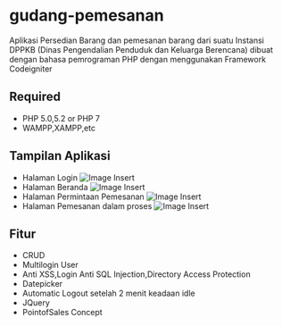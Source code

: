 # gudang-pemesanan
Aplikasi Persedian Barang dan pemesanan barang 
dari suatu Instansi DPPKB (Dinas Pengendalian Penduduk dan Keluarga Berencana) dibuat dengan bahasa pemrograman PHP dengan
menggunakan Framework Codeigniter



## Required
* PHP 5.0,5.2 or PHP 7
* WAMPP,XAMPP,etc


## Tampilan Aplikasi
* Halaman Login ![Image Insert](https://github.com/venomofcode/gudang-pemesanan/blob/master/images/login.JPG?raw=true)
* Halaman Beranda ![Image Insert](https://github.com/venomofcode/gudang-pemesanan/blob/master/images/beranda.JPG?raw=true)
* Halaman Permintaan Pemesanan ![Image Insert](https://github.com/venomofcode/gudang-pemesanan/blob/master/images/pemesanan.JPG?raw=true)
* Halaman Pemesanan dalam proses ![Image Insert](https://github.com/venomofcode/gudang-pemesanan/blob/master/images/pesan_2.JPG?raw=true)


## Fitur
* CRUD
* Multilogin User
* Anti XSS,Login Anti SQL Injection,Directory Access Protection
* Datepicker
* Automatic Logout setelah 2 menit keadaan idle
* JQuery
* PointofSales Concept

